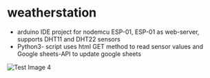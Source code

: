 # weatherstation
- arduino IDE project for nodemcu ESP-01, ESP-01 as web-server, supports DHT11 and DHT22 sensors
- Python3- script uses html GET method to read sensor values and Google sheets-API to update google sheets

![Test Image 4](https://github.com/yasperzee/Specs/blob/master/pinouts/DHT11-Pinout.jpg)
